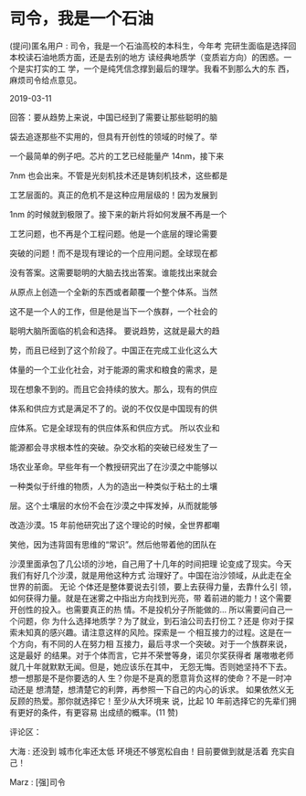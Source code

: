 # 司令，我是一个石油

(提问)匿名用户 : 司令，我是一个石油高校的本科生，今年考 完研生面临是选择回本校读石油地质方面，还是去别的地方 读经典地质学（变质岩方向）的困惑。一个是实打实的工 学，一个是纯凭信念撑到最后的理学。我看不到那么大的东 西，麻烦司令给点意见。

2019-03-11

回答：要从趋势上来说，中国已经到了需要让那些聪明的脑

袋去追逐那些不实用的，但具有开创性的领域的时候了。举

一个最简单的例子吧。芯片的工艺已经能量产 14nm，接下来

7nm 也会出来。不管是光刻机技术还是铸刻机技术，这些都是

工艺层面的。真正的危机不是这种应用层级的！因为发展到

1nm 的时候就到极限了。接下来的新片将如何发展不再是一个

工艺问题，也不再是个工程问题。他是一个底层的理论需要

突破的问题！而不是现有理论的一个应用问题。全球现在都

没有答案。这需要聪明的大脑去找出答案。谁能找出来就会

从原点上创造一个全新的东西或者颠覆一个整个体系。当然

这不是一个人的工作，但是他是当下一个族群，一个社会的

聪明大脑所面临的机会和选择。 要说趋势，这就是最大的趋

势，而且已经到了这个阶段了。中国正在完成工业化这么大

体量的一个工业化社会，对于能源的需求和粮食的需求，是

现在想象不到的。而且它会持续的放大。那么，现有的供应

体系和供应方式是满足不了的。说的不仅仅是中国现有的供

应体系。它是全球现有的供应体系和供应方式。 所以农业和

能源都会寻求根本性的突破。杂交水稻的突破已经发生了一

场农业革命。早些年有一个教授研究出了在沙漠之中能够以

一种类似于纤维的物质，人为的造出一种类似于粘土的土壤

层。这个土壤层的水份不会在沙漠之中挥发掉，从而就能够

改造沙漠。15 年前他研究出了这个理论的时候，全世界都嘲

笑他，因为违背固有思维的“常识”。然后他带着他的团队在

沙漠里面承包了几公顷的沙地，自己用了十几年的时间把理 论变成了现实。今天我们有好几个沙漠，就是用他这种方式 治理好了。中国在治沙领域，从此走在全世界的前面。 无论 个体还是整体要说去引领，要上去获得力量，去靠什么引 领，如何获得力量。就是在迷雾之中指出方向找到光亮，带 着前进的能力！这个需要开创性的投入。也需要真正的热 情。不是投机分子所能做的... 所以需要问自己一个问题，你 为什么选择地质学？为了就业，到石油公司去打份工？还是 你对于探索未知真的感兴趣。请注意这样的风险。探索是一 个相互接力的过程。这是在一个方向，有不同的人在努力相 互接力，最后寻求一个突破。对于一个族群来说，这是最好 的结果。对于个体而言，它并不荣誉等身，诺贝尔奖获得者 屠嗷嗷老师就几十年就默默无闻。但是，她应该乐在其中， 无怨无悔。否则她坚持不下去。想一想那是不是你要选的人 生？你是不是真的愿意背负这样的使命？不是一时冲动还是 想清楚，想清楚它的利弊，再参照一下自己的内心的诉求。 如果依然义无反顾的热爱。那你就选择它！至少从大环境来 说，比起 10 年前选择它的先辈们拥有更好的条件，有更容易 出成绩的概率。(11 赞)

评论区：

大海 : 还没到 城市化率还太低 环境还不够宽松自由！目前要做到就是活着 充实自己！

Marz : [强]司令